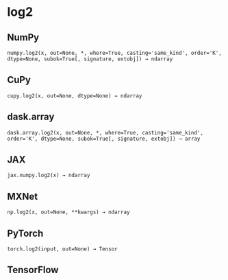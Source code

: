 # log2

## NumPy

```
numpy.log2(x, out=None, *, where=True, casting='same_kind', order='K', dtype=None, subok=True[, signature, extobj]) → ndarray
```

## CuPy

```
cupy.log2(x, out=None, dtype=None) → ndarray
```

## dask.array

```
dask.array.log2(x, out=None, *, where=True, casting='same_kind', order='K', dtype=None, subok=True[, signature, extobj]) → array
```

## JAX

```
jax.numpy.log2(x) → ndarray
```

## MXNet

```
np.log2(x, out=None, **kwargs) → ndarray
```

## PyTorch

```
torch.log2(input, out=None) → Tensor
```

## TensorFlow

```

```
